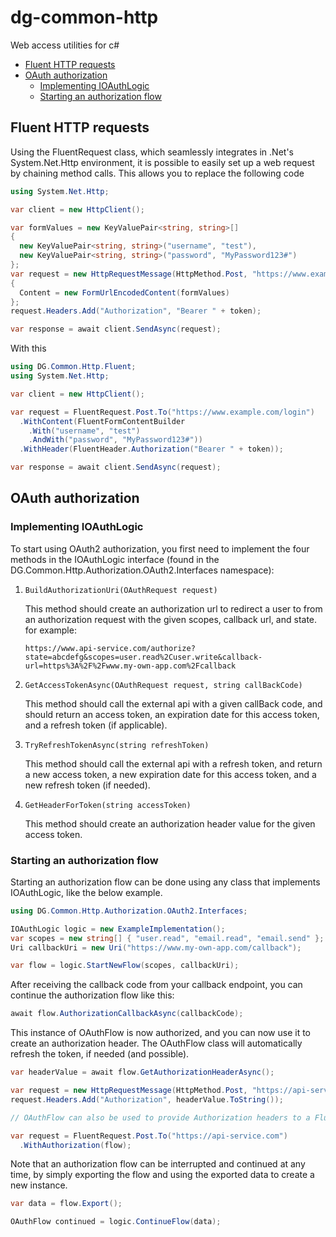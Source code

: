 # dg-common-http
 Web access utilities for c#

- [Fluent HTTP requests](#fluent-http-requests)
- [OAuth authorization](#oauth-authorization)
  * [Implementing IOAuthLogic](#implementing-ioauthlogic)
  * [Starting an authorization flow](#starting-an-authorization-flow)

## Fluent HTTP requests
Using the FluentRequest class, which seamlessly integrates in .Net's System.Net.Http environment, it is possible to easily set up a web request by chaining method calls.
This allows you to replace the following code

```cs
using System.Net.Http;

var client = new HttpClient();

var formValues = new KeyValuePair<string, string>[]
{
  new KeyValuePair<string, string>("username", "test"),
  new KeyValuePair<string, string>("password", "MyPassword123#")
};
var request = new HttpRequestMessage(HttpMethod.Post, "https://www.example.com/login")
{
  Content = new FormUrlEncodedContent(formValues)
};
request.Headers.Add("Authorization", "Bearer " + token);

var response = await client.SendAsync(request);

```
With this

```cs
using DG.Common.Http.Fluent;
using System.Net.Http;

var client = new HttpClient();

var request = FluentRequest.Post.To("https://www.example.com/login")
  .WithContent(FluentFormContentBuilder
    .With("username", "test")
    .AndWith("password", "MyPassword123#"))
  .WithHeader(FluentHeader.Authorization("Bearer " + token));

var response = await client.SendAsync(request);
```

## OAuth authorization

### Implementing IOAuthLogic
To start using OAuth2 authorization, you first need to implement the four methods in the IOAuthLogic interface (found in the DG.Common.Http.Authorization.OAuth2.Interfaces namespace):

1. `BuildAuthorizationUri(OAuthRequest request)`

   This method should create an authorization url to redirect a user to from an authorization request with the given scopes, callback url, and state.
   for example:

   ```
   https://www.api-service.com/authorize?state=abcdefg&scopes=user.read%2Cuser.write&callback-url=https%3A%2F%2Fwww.my-own-app.com%2Fcallback
   ```

2. `GetAccessTokenAsync(OAuthRequest request, string callBackCode)`
   
   This method should call the external api with a given callBack code, and should return an access token, an expiration date for this access token, and a refresh token (if applicable).

3. `TryRefreshTokenAsync(string refreshToken)`
   
   This method should call the external api with a refresh token, and return a new access token, a new expiration date for this access token, and a new refresh token (if needed).

4. `GetHeaderForToken(string accessToken)`
   
   This method should create an authorization header value for the given access token.

### Starting an authorization flow
Starting an authorization flow can be done using any class that implements IOAuthLogic, like the below example.
```cs
using DG.Common.Http.Authorization.OAuth2.Interfaces;

IOAuthLogic logic = new ExampleImplementation();
var scopes = new string[] { "user.read", "email.read", "email.send" };
Uri callbackUri = new Uri("https://www.my-own-app.com/callback");

var flow = logic.StartNewFlow(scopes, callbackUri);
```

After receiving the callback code from your callback endpoint, you can continue the authorization flow like this:
```cs
await flow.AuthorizationCallbackAsync(callbackCode);
```

This instance of OAuthFlow is now authorized, and you can now use it to create an authorization header.
The OAuthFlow class will automatically refresh the token, if needed (and possible).
```cs
var headerValue = await flow.GetAuthorizationHeaderAsync();

var request = new HttpRequestMessage(HttpMethod.Post, "https://api-service.com");
request.Headers.Add("Authorization", headerValue.ToString());

// OAuthFlow can also be used to provide Authorization headers to a FluentRequest directly, like this:

var request = FluentRequest.Post.To("https://api-service.com")
  .WithAuthorization(flow);
```

Note that an authorization flow can be interrupted and continued at any time, by simply exporting the flow and using the exported data to create a new instance.
```cs
var data = flow.Export();

OAuthFlow continued = logic.ContinueFlow(data);
```